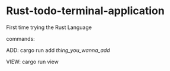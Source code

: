 # Rust-todo-terminal-application
First time trying the Rust Language

commands:

ADD:
    cargo run add *thing_you_wanna_add*

VIEW:
    cargo run view
